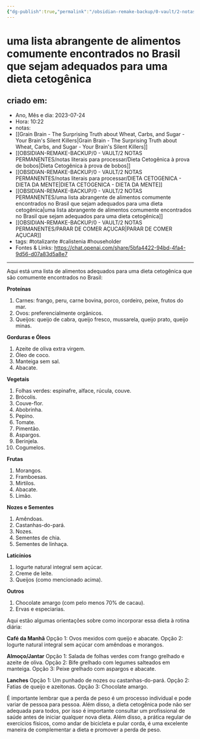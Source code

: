 ```yaml
---
{"dg-publish":true,"permalink":"/obsidian-remake-backup/0-vault/2-notas-permanentes/uma-lista-abrangente-de-alimentos-comumente-encontrados-no-brasil-que-sejam-adequados-para-uma-dieta-cetogenica/","tags":["permanente","totalizante","calistenia","householder"],"dgHomeLink":true,"dgShowLocalGraph":true,"dgShowFileTree":true,"dgEnableSearch":true,"noteIcon":""}
---
```


# uma lista abrangente de alimentos comumente encontrados no Brasil que sejam adequados para uma dieta cetogênica

## criado em: 
-  Ano, Mês e dia: 2023-07-24
- Hora: 10:22
- notas: 
- [[Grain Brain - The Surprising Truth about Wheat, Carbs, and Sugar - Your Brain's Silent Killers\|Grain Brain - The Surprising Truth about Wheat, Carbs, and Sugar - Your Brain's Silent Killers]]
- [[OBSIDIAN-REMAKE-BACKUP/0 - VAULT/2 NOTAS PERMANENTES/notas literais para processar/Dieta Cetogênica à prova de bobos\|Dieta Cetogênica à prova de bobos]]
- [[OBSIDIAN-REMAKE-BACKUP/0 - VAULT/2 NOTAS PERMANENTES/notas literais para processar/DIETA CETOGENICA - DIETA DA MENTE\|DIETA CETOGENICA - DIETA DA MENTE]]
- [[OBSIDIAN-REMAKE-BACKUP/0 - VAULT/2 NOTAS PERMANENTES/uma lista abrangente de alimentos comumente encontrados no Brasil que sejam adequados para uma dieta cetogênica\|uma lista abrangente de alimentos comumente encontrados no Brasil que sejam adequados para uma dieta cetogênica]]
- [[OBSIDIAN-REMAKE-BACKUP/0 - VAULT/2 NOTAS PERMANENTES/PARAR DE COMER AÇUCAR\|PARAR DE COMER AÇUCAR]]
- tags: #totalizante #calistenia #householder 
- Fontes & Links: https://chat.openai.com/share/5bfa4422-94bd-4fa4-9d56-d07a83d5a8e7
---
Aqui está uma lista de alimentos adequados para uma dieta cetogênica que são comumente encontrados no Brasil:

**Proteínas**
1. Carnes: frango, peru, carne bovina, porco, cordeiro, peixe, frutos do mar.
2. Ovos: preferencialmente orgânicos.
3. Queijos: queijo de cabra, queijo fresco, mussarela, queijo prato, queijo minas.

**Gorduras e Óleos**
1. Azeite de oliva extra virgem.
2. Óleo de coco.
3. Manteiga sem sal.
4. Abacate.

**Vegetais**
1. Folhas verdes: espinafre, alface, rúcula, couve.
2. Brócolis.
3. Couve-flor.
4. Abobrinha.
5. Pepino.
6. Tomate.
7. Pimentão.
8. Aspargos.
9. Berinjela.
10. Cogumelos.

**Frutas**
1. Morangos.
2. Framboesas.
3. Mirtilos.
4. Abacate.
5. Limão.

**Nozes e Sementes**
1. Amêndoas.
2. Castanhas-do-pará.
3. Nozes.
4. Sementes de chia.
5. Sementes de linhaça.

**Laticínios**
1. Iogurte natural integral sem açúcar.
2. Creme de leite.
3. Queijos (como mencionado acima).

**Outros**
1. Chocolate amargo (com pelo menos 70% de cacau).
2. Ervas e especiarias.

Aqui estão algumas orientações sobre como incorporar essa dieta à rotina diária:

**Café da Manhã**
Opção 1: Ovos mexidos com queijo e abacate.
Opção 2: Iogurte natural integral sem açúcar com amêndoas e morangos.

**Almoço/Jantar**
Opção 1: Salada de folhas verdes com frango grelhado e azeite de oliva.
Opção 2: Bife grelhado com legumes salteados em manteiga.
Opção 3: Peixe grelhado com aspargos e abacate.

**Lanches**
Opção 1: Um punhado de nozes ou castanhas-do-pará.
Opção 2: Fatias de queijo e azeitonas.
Opção 3: Chocolate amargo.

É importante lembrar que a perda de peso é um processo individual e pode variar de pessoa para pessoa. Além disso, a dieta cetogênica pode não ser adequada para todos, por isso é importante consultar um profissional de saúde antes de iniciar qualquer nova dieta. Além disso, a prática regular de exercícios físicos, como andar de bicicleta e pular corda, é uma excelente maneira de complementar a dieta e promover a perda de peso.